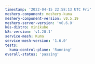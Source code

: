 ```yaml
---
timestamp: '2022-04-15 22:58:13 UTC Fri'
meshery-component: meshery-kuma
meshery-component-version: v0.5.19
meshery-server-version: 'v0.6.0'
k8s-distro: minikube
k8s-version: 'v1.20.1'
service-mesh: Kuma
service-mesh-version: '1.6.0'
tests:
  kuma-control-plane: 'Running'
overall-status: 'passing'
---
```

